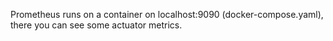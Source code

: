 Prometheus runs on a container on localhost:9090 (docker-compose.yaml), there you can see some actuator metrics.
